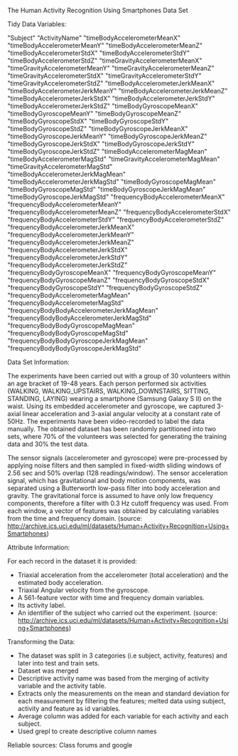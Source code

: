 The Human Activity Recognition Using Smartphones Data Set

Tidy Data Variables:

"Subject" "ActivityName" "timeBodyAccelerometerMeanX" "timeBodyAccelerometerMeanY" "timeBodyAccelerometerMeanZ" "timeBodyAccelerometerStdX" "timeBodyAccelerometerStdY" "timeBodyAccelerometerStdZ" "timeGravityAccelerometerMeanX" "timeGravityAccelerometerMeanY" "timeGravityAccelerometerMeanZ" "timeGravityAccelerometerStdX" "timeGravityAccelerometerStdY" "timeGravityAccelerometerStdZ" "timeBodyAccelerometerJerkMeanX" "timeBodyAccelerometerJerkMeanY" "timeBodyAccelerometerJerkMeanZ" "timeBodyAccelerometerJerkStdX" "timeBodyAccelerometerJerkStdY" "timeBodyAccelerometerJerkStdZ" "timeBodyGyroscopeMeanX" "timeBodyGyroscopeMeanY" "timeBodyGyroscopeMeanZ" "timeBodyGyroscopeStdX" "timeBodyGyroscopeStdY" "timeBodyGyroscopeStdZ" "timeBodyGyroscopeJerkMeanX" "timeBodyGyroscopeJerkMeanY" "timeBodyGyroscopeJerkMeanZ" "timeBodyGyroscopeJerkStdX" "timeBodyGyroscopeJerkStdY" "timeBodyGyroscopeJerkStdZ" "timeBodyAccelerometerMagMean" "timeBodyAccelerometerMagStd" "timeGravityAccelerometerMagMean" "timeGravityAccelerometerMagStd" "timeBodyAccelerometerJerkMagMean" "timeBodyAccelerometerJerkMagStd" "timeBodyGyroscopeMagMean" "timeBodyGyroscopeMagStd" "timeBodyGyroscopeJerkMagMean" "timeBodyGyroscopeJerkMagStd" "frequencyBodyAccelerometerMeanX" "frequencyBodyAccelerometerMeanY" "frequencyBodyAccelerometerMeanZ" "frequencyBodyAccelerometerStdX" "frequencyBodyAccelerometerStdY" "frequencyBodyAccelerometerStdZ" "frequencyBodyAccelerometerJerkMeanX" "frequencyBodyAccelerometerJerkMeanY" "frequencyBodyAccelerometerJerkMeanZ" "frequencyBodyAccelerometerJerkStdX" "frequencyBodyAccelerometerJerkStdY" "frequencyBodyAccelerometerJerkStdZ" "frequencyBodyGyroscopeMeanX" "frequencyBodyGyroscopeMeanY" "frequencyBodyGyroscopeMeanZ" "frequencyBodyGyroscopeStdX" "frequencyBodyGyroscopeStdY" "frequencyBodyGyroscopeStdZ" "frequencyBodyAccelerometerMagMean" "frequencyBodyAccelerometerMagStd" "frequencyBodyBodyAccelerometerJerkMagMean" "frequencyBodyBodyAccelerometerJerkMagStd" "frequencyBodyBodyGyroscopeMagMean" "frequencyBodyBodyGyroscopeMagStd" "frequencyBodyBodyGyroscopeJerkMagMean" "frequencyBodyBodyGyroscopeJerkMagStd"

Data Set Information:

The experiments have been carried out with a group of 30 volunteers within an age bracket of 19-48 years. Each person performed six activities (WALKING, WALKING_UPSTAIRS, WALKING_DOWNSTAIRS, SITTING, STANDING, LAYING) wearing a smartphone (Samsung Galaxy S II) on the waist. Using its embedded accelerometer and gyroscope, we captured 3-axial linear acceleration and 3-axial angular velocity at a constant rate of 50Hz. The experiments have been video-recorded to label the data manually. The obtained dataset has been randomly partitioned into two sets, where 70% of the volunteers was selected for generating the training data and 30% the test data. 

The sensor signals (accelerometer and gyroscope) were pre-processed by applying noise filters and then sampled in fixed-width sliding windows of 2.56 sec and 50% overlap (128 readings/window). The sensor acceleration signal, which has gravitational and body motion components, was separated using a Butterworth low-pass filter into body acceleration and gravity. The gravitational force is assumed to have only low frequency components, therefore a filter with 0.3 Hz cutoff frequency was used. From each window, a vector of features was obtained by calculating variables from the time and frequency domain.
(source: http://archive.ics.uci.edu/ml/datasets/Human+Activity+Recognition+Using+Smartphones)

Attribute Information:

For each record in the dataset it is provided: 
- Triaxial acceleration from the accelerometer (total acceleration) and the estimated body acceleration. 
- Triaxial Angular velocity from the gyroscope. 
- A 561-feature vector with time and frequency domain variables. 
- Its activity label. 
- An identifier of the subject who carried out the experiment.
(source: http://archive.ics.uci.edu/ml/datasets/Human+Activity+Recognition+Using+Smartphones)

Transforming the Data:

- The dataset was split in 3 categories (i.e subject, activity, features) and later into test and train sets.
- Dataset was merged
- Descriptive activity name was based from the merging of activity variable and the activity table.
- Extracts only the measurements on the mean and standard deviation for each measurement by filtering the features; melted data using subject, activity and feature as id variables.
- Average column was added for each variable for each activity and each subject.
- Used grepl to create descriptive column names


Reliable sources: Class forums and google

